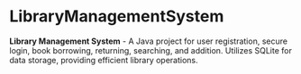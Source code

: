 # LibraryManagementSystem
**Library Management System** - A Java project for user registration, secure login, book borrowing, returning, searching, and addition. Utilizes SQLite for data storage, providing efficient library operations.
